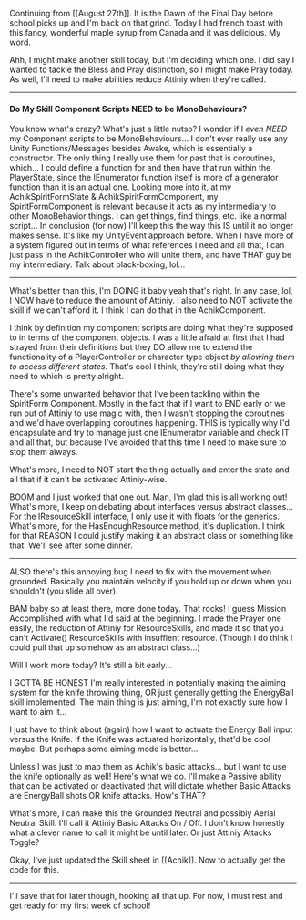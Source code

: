 Continuing from [[August 27th]]. It is the Dawn of the Final Day before school picks up and I'm back on that grind. Today I had french toast with this fancy, wonderful maple syrup from Canada and it was delicious. My word.

Ahh, I might make another skill today, but I'm deciding which one. I did say I wanted to tackle the Bless and Pray distinction, so I might make Pray today. As well, I'll need to make abilities reduce Attiniy when they're called. 

---

#### Do My Skill Component Scripts NEED to be MonoBehaviours?
You know what's crazy?  What's just a little nutso? I wonder if I *even NEED* my Component scripts to be MonoBehaviours...
I don't ever really use any Unity Functions/Messages besides Awake, which is essentially a constructor. The only thing I really use them for past that is coroutines, which... I could define a function for and then have that run within the PlayerState, since the IEnumerator function itself is more of a generator function than it is an actual one.
	Looking more into it, at my AchikSpiritFormState & AchikSpiritFormComponent, my SpiritFormComponent is relevant because it acts as my intermediary to other MonoBehavior things. I can get things, find things, etc. like a normal script...
In conclusion (for now) I'll keep this the way this IS until it no longer makes sense. It's like my UnityEvent approach before. When I have more of a system figured out in terms of what references I need and all that, I can just pass in the AchikController who will unite them, and have THAT guy be my intermediary. Talk about black-boxing, lol...

---

What's better than this, I'm DOING it baby yeah that's right. In any case, lol, I NOW have to reduce the amount of Attiniy. I also need to NOT activate the skill if we can't afford it. I think I can do that in the AchikComponent.

I think by definition my component scripts are doing what they're supposed to in terms of the component objects. I was a little afraid at first that I had strayed from their definitions but they DO allow me to extend the functionality of a PlayerController or character type object *by allowing them to access different states*. That's cool I think, they're still doing what they need to which is pretty alright.

There's some unwanted behavior that I've been tackling within the SpiritForm Component. Mostly in the fact that if I want to END early or we run out of Attiniy to use magic with, then I wasn't stopping the coroutines and we'd have overlapping coroutines happening. THIS is typically why I'd encapsulate and try to manage just one IEnumerator variable and check IT and all that, but because I've avoided that this time I need to make sure to stop them always.

What's more, I need to NOT start the thing actually and enter the state and all that if it can't be activated Attiniy-wise.

BOOM and I just worked that one out. Man, I'm glad this is all working out! What's more, I keep on debating about interfaces versus abstract classes... For the IResourceSkill interface, I only use it with floats for the generics. What's more, for the HasEnoughResource method, it's duplication. I think for that REASON I could justify making it an abstract class or something like that. We'll see after some dinner.

---

ALSO there's this annoying bug I need to fix with the movement when grounded. Basically you maintain velocity if you hold up or down when you shouldn't (you slide all over).

BAM baby so at least there, more done today. That rocks! I guess Mission Accomplished with what I'd said at the beginning. I made the Prayer one easily, the reduction of Attiniy for ResourceSkills, and made it so that you can't Activate() ResourceSkills with insuffient resource. (Though I do think I could pull that up somehow as an abstract class...)

Will I work more today? It's still a bit early...

I GOTTA BE HONEST I'm really interested in potentially making the aiming system for the knife throwing thing, OR just generally getting the EnergyBall skill implemented. The main thing is just aiming, I'm not exactly sure how I want to aim it...

I just have to think about (again) how I want to actuate the Energy Ball input versus the Knife. If the Knife was actuated horizontally, that'd be cool maybe. But perhaps some aiming mode is better...

Unless I was just to map them as Achik's basic attacks... but I want to use the knife optionally as well! Here's what we do. I'll make a Passive ability that can be activated or deactivated that will dictate whether Basic Attacks are EnergyBall shots OR knife attacks. How's THAT?

What's more, I can make this the Grounded Neutral and possibly Aerial Neutral Skill. I'll call it Attiniy Basic Attacks On / Off. I don't know honestly what a clever name to call it might be until later. Or just Attiniy Attacks Toggle?

Okay, I've just updated the Skill sheet in [[Achik]]. Now to actually get the code for this.

---

I'll save that for later though, hooking all that up. For now, I must rest and get ready for my first week of school!